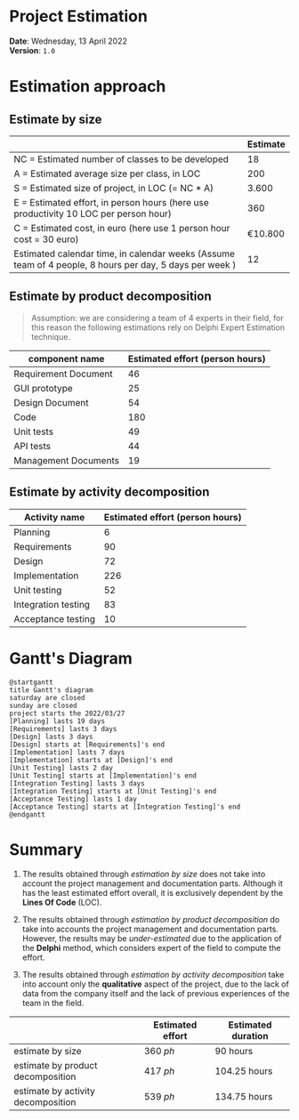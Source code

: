 # Project Estimation
**Date**: Wednesday, 13 April 2022\
**Version**: `1.0`

# Estimation approach

## Estimate by size

|             | Estimate                        |
| ----------- | ------------------------------- |  
| NC =  Estimated number of classes to be developed   | 18 |
|  A = Estimated average size per class, in LOC       | 200 |
| S = Estimated size of project, in LOC (= NC * A) | 3.600 |
| E = Estimated effort, in person hours (here use productivity 10 LOC per person hour)  | 360 |
| C = Estimated cost, in euro (here use 1 person hour cost = 30 euro) | €10.800 |
| Estimated calendar time, in calendar weeks (Assume team of 4 people, 8 hours per day, 5 days per week ) | 12 |

## Estimate by product decomposition

> Assumption: we are considering a team of 4 experts in their field, for this reason the following estimations rely on Delphi Expert Estimation technique.

|         component name    | Estimated effort (person hours)   |
| ----------- | ------------------------------- |
| Requirement Document    | 46 |
| GUI prototype | 25 |
| Design Document | 54 |
| Code | 180 |
| Unit tests | 49 |
| API tests | 44 |
| Management Documents  | 19 |

## Estimate by activity decomposition

|         Activity name    | Estimated effort (person hours)   |
| ----------- | ------------------------------- |
| Planning | 6 |
| Requirements | 90 |
| Design | 72 |
| Implementation | 226 |
| Unit testing | 52 |
| Integration testing | 83 |
| Acceptance testing | 10 |

# Gantt's Diagram

>
```plantuml
@startgantt
title Gantt's diagram
saturday are closed
sunday are closed
project starts the 2022/03/27
[Planning] lasts 19 days
[Requirements] lasts 3 days
[Design] lasts 3 days
[Design] starts at [Requirements]'s end
[Implementation] lasts 7 days
[Implementation] starts at [Design]'s end
[Unit Testing] lasts 2 day
[Unit Testing] starts at [Implementation]'s end
[Integration Testing] lasts 3 days
[Integration Testing] starts at [Unit Testing]'s end
[Acceptance Testing] lasts 1 day
[Acceptance Testing] starts at [Integration Testing]'s end
@endgantt

```

# Summary

1. The results obtained through *estimation by size* does not take into account the project management and documentation parts. Although it has the least estimated effort overall, it is exclusively dependent by the **Lines Of Code** (LOC).

2. The results obtained through *estimation by product decomposition* do take into accounts the project management and documentation parts. However, the results may be *under-estimated* due to the application of the **Delphi** method, which considers expert of the field to compute the effort.

3. The results obtained through *estimation by activity decomposition* take into account only the **qualitative** aspect of the project, due to the lack of data from the company itself and the lack of previous experiences of the team in the field.

|             | Estimated effort | Estimated duration |
| ----------- | ------------------------------- | ---------------|
| estimate by size | 360 *ph* | 90 hours |
| estimate by product decomposition | 417 *ph* | 104.25 hours |
| estimate by activity decomposition | 539 *ph* | 134.75 hours |
